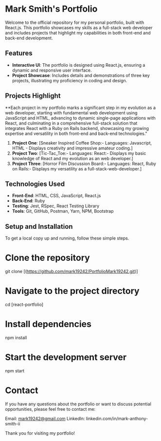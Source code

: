 # Mark Smith's Portfolio

Welcome to the official repository for my personal portfolio, built with React.js. This portfolio showcases my skills as a full-stack web developer and includes projects that highlight my capabilities in both front-end and back-end development.

## Features

- **Interactive UI**: The portfolio is designed using React.js, ensuring a dynamic and responsive user interface.
- **Project Showcase**: Includes details and demonstrations of three key projects, illustrating my proficiency in coding and design.

## Projects Highlight
   **Each project in my portfolio marks a significant step in my evolution as a web developer, starting with fundamental web development using JavaScript and HTML, advancing to dynamic single-page applications with React, 
   and culminating in a comprehensive full-stack solution that integrates React with a Ruby on Rails backend, 
   showcasing my growing expertise and versatility in both front-end and back-end technologies."
1. **Project One**: [Sneaker Inspired Coffee Shop:- Languages: Javascript, HTML - Displays creativity and impressive amateur coding.]
2. **Project Two**: [Tic-Tac_Toe:- Languages: React:- Displays my basic knowledge of React and my evolution as an web developer.]
3. **Project Three**: [Horror Film Discussion Board:- Languages: React, Ruby on Rails:- Displays my versatility as a full-stack-web-developer.]

## Technologies Used

- **Front-End**: HTML, CSS, JavaScript, React.js
- **Back-End**: Ruby
- **Testing**: Jest, RSpec, React Testing Library
- **Tools**: Git, GitHub, Postman, Yarn, NPM, Bootstrap

## Setup and Installation

To get a local copy up and running, follow these simple steps.


# Clone the repository
git clone [(https://github.com/mark19242/PortfolioMark19242.git)]

# Navigate to the project directory
cd [react-portfolio]

# Install dependencies
npm install

# Start the development server
npm start

# Contact
If you have any questions about the portfolio or want to discuss potential opportunities, please feel free to contact me:

Email: mark19242@gmail.com
LinkedIn: linkedin.com/in/mark-anthony-smith-ii

Thank you for visiting my portfolio!
